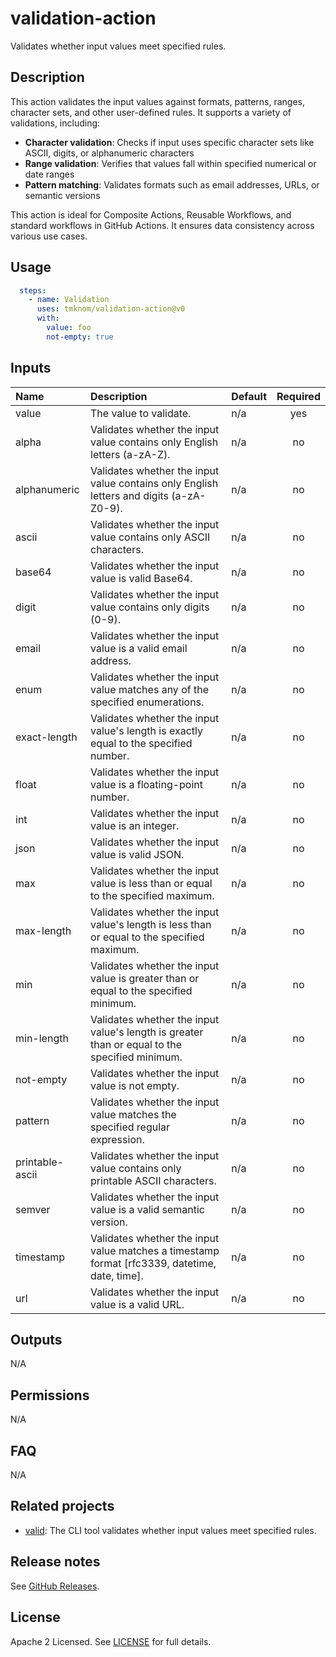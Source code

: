 # validation-action

Validates whether input values meet specified rules.

<!-- actdocs start -->

## Description

This action validates the input values against formats, patterns, ranges, character sets, and other user-defined rules.
It supports a variety of validations, including:

- **Character validation**: Checks if input uses specific character sets like ASCII, digits, or alphanumeric characters
- **Range validation**: Verifies that values fall within specified numerical or date ranges
- **Pattern matching**: Validates formats such as email addresses, URLs, or semantic versions

This action is ideal for Composite Actions, Reusable Workflows, and standard workflows in GitHub Actions.
It ensures data consistency across various use cases.

## Usage

```yaml
  steps:
    - name: Validation
      uses: tmknom/validation-action@v0
      with:
        value: foo
        not-empty: true
```

## Inputs

| Name | Description | Default | Required |
| :--- | :---------- | :------ | :------: |
| value | The value to validate. | n/a | yes |
| alpha | Validates whether the input value contains only English letters (a-zA-Z). | n/a | no |
| alphanumeric | Validates whether the input value contains only English letters and digits (a-zA-Z0-9). | n/a | no |
| ascii | Validates whether the input value contains only ASCII characters. | n/a | no |
| base64 | Validates whether the input value is valid Base64. | n/a | no |
| digit | Validates whether the input value contains only digits (0-9). | n/a | no |
| email | Validates whether the input value is a valid email address. | n/a | no |
| enum | Validates whether the input value matches any of the specified enumerations. | n/a | no |
| exact-length | Validates whether the input value's length is exactly equal to the specified number. | n/a | no |
| float | Validates whether the input value is a floating-point number. | n/a | no |
| int | Validates whether the input value is an integer. | n/a | no |
| json | Validates whether the input value is valid JSON. | n/a | no |
| max | Validates whether the input value is less than or equal to the specified maximum. | n/a | no |
| max-length | Validates whether the input value's length is less than or equal to the specified maximum. | n/a | no |
| min | Validates whether the input value is greater than or equal to the specified minimum. | n/a | no |
| min-length | Validates whether the input value's length is greater than or equal to the specified minimum. | n/a | no |
| not-empty | Validates whether the input value is not empty. | n/a | no |
| pattern | Validates whether the input value matches the specified regular expression. | n/a | no |
| printable-ascii | Validates whether the input value contains only printable ASCII characters. | n/a | no |
| semver | Validates whether the input value is a valid semantic version. | n/a | no |
| timestamp | Validates whether the input value matches a timestamp format [rfc3339, datetime, date, time]. | n/a | no |
| url | Validates whether the input value is a valid URL. | n/a | no |

## Outputs

N/A

<!-- actdocs end -->

## Permissions

N/A

## FAQ

N/A

## Related projects

- [valid](https://github.com/tmknom/valid): The CLI tool validates whether input values meet specified rules.

## Release notes

See [GitHub Releases][releases].

## License

Apache 2 Licensed. See [LICENSE](LICENSE) for full details.

[releases]: https://github.com/tmknom/validation-action/releases
